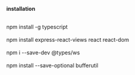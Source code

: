 **installation**

<br>npm install -g typescript</br>
<br>npm install express-react-views react react-dom</br>
<br>npm i --save-dev @types/ws </br>
<br>npm install --save-optional bufferutil</br>
